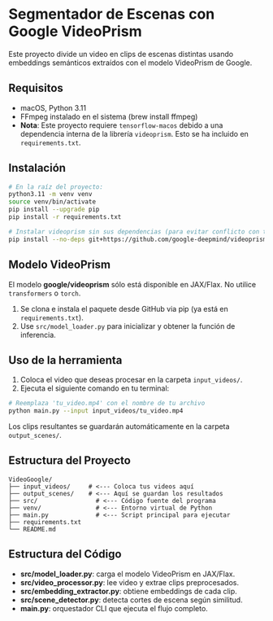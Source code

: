 # Segmentador de Escenas con Google VideoPrism

Este proyecto divide un video en clips de escenas distintas usando embeddings semánticos extraídos con el modelo VideoPrism de Google.

## Requisitos
- macOS, Python 3.11
- FFmpeg instalado en el sistema (brew install ffmpeg)
- **Nota**: Este proyecto requiere `tensorflow-macos` debido a una dependencia interna de la librería `videoprism`. Esto se ha incluido en `requirements.txt`.

## Instalación
```bash
# En la raíz del proyecto:
python3.11 -m venv venv
source venv/bin/activate
pip install --upgrade pip
pip install -r requirements.txt

# Instalar videoprism sin sus dependencias (para evitar conflicto con tensorflow)
pip install --no-deps git+https://github.com/google-deepmind/videoprism.git
```

## Modelo VideoPrism
El modelo **google/videoprism** sólo está disponible en JAX/Flax. No utilice `transformers` o `torch`.
1. Se clona e instala el paquete desde GitHub via pip (ya está en `requirements.txt`).
2. Use `src/model_loader.py` para inicializar y obtener la función de inferencia.

## Uso de la herramienta

1.  Coloca el video que deseas procesar en la carpeta `input_videos/`.
2.  Ejecuta el siguiente comando en tu terminal:

```bash
# Reemplaza 'tu_video.mp4' con el nombre de tu archivo
python main.py --input input_videos/tu_video.mp4
```

Los clips resultantes se guardarán automáticamente en la carpeta `output_scenes/`.

## Estructura del Proyecto
```
VideoGoogle/
├── input_videos/     # <--- Coloca tus videos aquí
├── output_scenes/    # <--- Aquí se guardan los resultados
├── src/                # <--- Código fuente del programa
├── venv/               # <--- Entorno virtual de Python
├── main.py             # <--- Script principal para ejecutar
├── requirements.txt
└── README.md
```

## Estructura del Código
- **src/model_loader.py**: carga el modelo VideoPrism en JAX/Flax.
- **src/video_processor.py**: lee video y extrae clips preprocesados.
- **src/embedding_extractor.py**: obtiene embeddings de cada clip.
- **src/scene_detector.py**: detecta cortes de escena según similitud.
- **main.py**: orquestador CLI que ejecuta el flujo completo.
